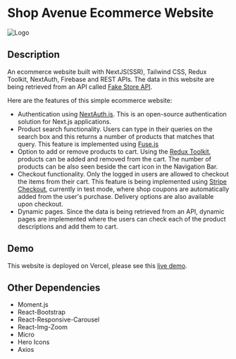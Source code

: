 # Shop Avenue Ecommerce Website

![Logo](https://i.ibb.co/Q8kcbyt/shopave-prev.png)

## Description

An ecommerce website built with NextJS(SSR), Tailwind CSS, Redux Toolkit, NextAuth, Firebase and REST APIs.
The data in this website are being retrieved from an API called [Fake Store API](https://fakestoreapi.com/).

Here are the features of this simple ecommerce website:

- Authentication using [NextAuth.js](https://next-auth.js.org/getting-started/introduction). This is an open-source authentication solution for Next.js applications.
- Product search functionality. Users can type in their queries on the search box and this returns a number of products that matches that query. This feature is implemented using [Fuse.js](https://fusejs.io/)
- Option to add or remove products to cart. Using the [Redux Toolkit](https://redux-toolkit.js.org/), products can be added and removed from the cart. The number of products can be also seen beside the cart icon in the Navigation Bar.
- Checkout functionality. Only the logged in users are allowed to checkout the items from their cart. This feature is being implemented using [Stripe Checkout](https://stripe.com/docs/payments/checkout), currently in test mode, where shop coupons are automatically added from the user's purchase. Delivery options are also available upon checkout.
- Dynamic pages. Since the data is being retrieved from an API, dynamic pages are implemented where the users can check each of the product descriptions and add them to cart.

## Demo

This website is deployed on Vercel, please see this [live demo](https://shop-avenue.vercel.app/).

## Other Dependencies

- Moment.js
- React-Bootstrap
- React-Responsive-Carousel
- React-Img-Zoom
- Micro
- Hero Icons
- Axios


